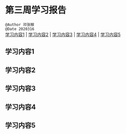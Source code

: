 # 第三周学习报告  
`@Author 邓张稼`  
`@Date 2020316`  
[学习内容1](#1) | [学习内容2](#2) | [学习内容3](#3) | [学习内容4](#4) | [学习内容5](#5)


## <a id='1'>学习内容1</a>


## <a id='2'>学习内容2</a>


## <a id='3'>学习内容3</a>

## <a id='4'>学习内容4</a>

## <a id='5'>学习内容5</a>
